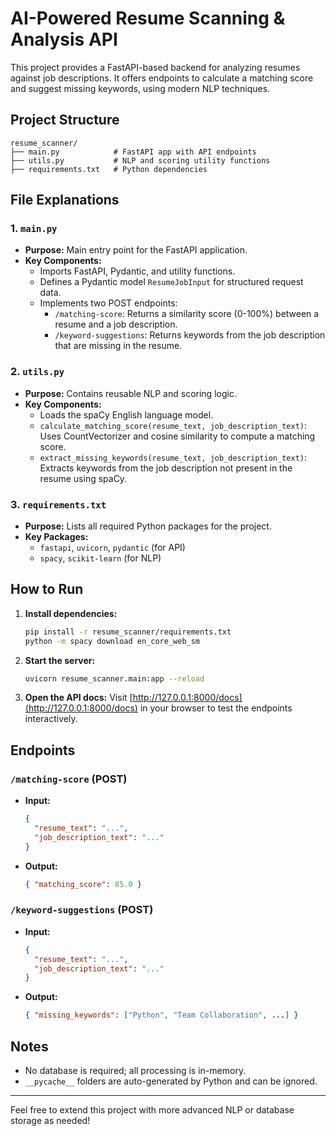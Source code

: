 # AI-Powered Resume Scanning & Analysis API

This project provides a FastAPI-based backend for analyzing resumes against job descriptions. It offers endpoints to calculate a matching score and suggest missing keywords, using modern NLP techniques.

## Project Structure

```
resume_scanner/
├── main.py            # FastAPI app with API endpoints
├── utils.py           # NLP and scoring utility functions
├── requirements.txt   # Python dependencies
```

## File Explanations

### 1. `main.py`
- **Purpose:** Main entry point for the FastAPI application.
- **Key Components:**
  - Imports FastAPI, Pydantic, and utility functions.
  - Defines a Pydantic model `ResumeJobInput` for structured request data.
  - Implements two POST endpoints:
    - `/matching-score`: Returns a similarity score (0-100%) between a resume and a job description.
    - `/keyword-suggestions`: Returns keywords from the job description that are missing in the resume.

### 2. `utils.py`
- **Purpose:** Contains reusable NLP and scoring logic.
- **Key Components:**
  - Loads the spaCy English language model.
  - `calculate_matching_score(resume_text, job_description_text)`: Uses CountVectorizer and cosine similarity to compute a matching score.
  - `extract_missing_keywords(resume_text, job_description_text)`: Extracts keywords from the job description not present in the resume using spaCy.

### 3. `requirements.txt`
- **Purpose:** Lists all required Python packages for the project.
- **Key Packages:**
  - `fastapi`, `uvicorn`, `pydantic` (for API)
  - `spacy`, `scikit-learn` (for NLP)

## How to Run

1. **Install dependencies:**
   ```sh
   pip install -r resume_scanner/requirements.txt
   python -m spacy download en_core_web_sm
   ```
2. **Start the server:**
   ```sh
   uvicorn resume_scanner.main:app --reload
   ```
3. **Open the API docs:**
   Visit [http://127.0.0.1:8000/docs](http://127.0.0.1:8000/docs) in your browser to test the endpoints interactively.

## Endpoints

### `/matching-score` (POST)
- **Input:**
  ```json
  {
    "resume_text": "...",
    "job_description_text": "..."
  }
  ```
- **Output:**
  ```json
  { "matching_score": 85.0 }
  ```

### `/keyword-suggestions` (POST)
- **Input:**
  ```json
  {
    "resume_text": "...",
    "job_description_text": "..."
  }
  ```
- **Output:**
  ```json
  { "missing_keywords": ["Python", "Team Collaboration", ...] }
  ```

## Notes
- No database is required; all processing is in-memory.
- `__pycache__` folders are auto-generated by Python and can be ignored.

---

Feel free to extend this project with more advanced NLP or database storage as needed!
